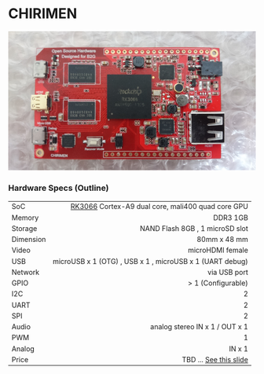 # CHIRIMEN
![CHIRIMEN Photo](photoImages/CHIRIMEN.jpg "CHIRIMEN")

### Hardware Specs (Outline)
|  |  |
|:-----------|------------:
| SoC       | [RK3066](https://en.wikipedia.org/wiki/Rockchip#RK30xx_series) Cortex-A9 dual core, mali400 quad core GPU|
| Memory     |  DDR3 1GB |
| Storage  |  NAND Flash 8GB , 1 microSD slot |
| Dimension | 80mm x 48 mm |
| Video |  microHDMI female |
| USB | microUSB x 1 (OTG) , USB x 1 , microUSB x 1 (UART debug) |
| Network | via USB port |
| GPIO | > 1 (Configurable)|
| I2C | 2 |
| UART | 2 |
| SPI | 2 |
| Audio | analog stereo IN x 1 / OUT x 1 |
| PWM | 1 |
| Analog | IN x 1 |
| Price | TBD ... [See this slide](https://goo.gl/2W21kB)|
